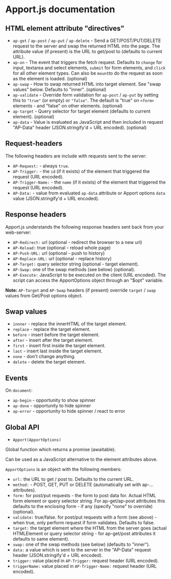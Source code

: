 # Apport.js documentation

## HTML element attribute "directives"

- `ap-get` / `ap-post` / `ap-put` / `ap-delete` - Send a GET/POST/PUT/DELETE request to the server and swap the returned HTML into the page. The attribute value (if present) is the URL to get/post to (defaults to current URL). 
- `ap-on` - The event that triggers the fetch request. Defaults to `change` for input, textarea and select elements, `submit` for form elements, and `click` for all other element types. Can also be `mount`to do the request as soon as the element is loaded. (optional)
- `ap-swap` - How to swap returned HTML into target element. See "swap values" below. Defaults to "inner". (optional)
- `ap-validate` - Override form validation for `ap-post` / `ap-put` by setting this to `"true"` (or empty) or `"false"`. The default is "true" on `<form>` elements - and "false" on other elements. (optional)
- `ap-target` - Query selector for target element (defaults to current element).  (optional)
- `ap-data` - Value is evaluated as JavaScript and then included in request "AP-Data" header (JSON.stringify'd + URL encoded).  (optional)


## Request-headers

The following headers are include with requests sent to the server:

- `AP-Request:` - always `true`.
- `AP-Trigger:` - the `id` (if it exists) of the element that triggered the request (URL encoded).
- `AP-Trigger-Name:` - the `name` (if it exists) of the element that triggered the request (URL encoded).
- `AP-Data:` - value from evaluated `ap-data` attribute or Apport options `data` value (JSON.stringify'd + URL encoded).


## Response headers

Apport.js understands the following response headers sent back from your web-server:

- `AP-Redirect:` url (optional - redirect the browser to a new url)
- `AP-Reload:` true (optional - reload whole page)
- `AP-Push-URL:` url (optional - push to history)
- `AP-Replace-URL:` url (optional - replace history)
- `AP-Target:` query selector string (optional - target element).
- `AP-Swap:` one of the swap methods (see below) (optional).
- `AP-Execute:` JavaScript to be executed on the client (URL encoded). The script can access the ApportOptions object through an "$opt" variable.

**Note:** `AP-Target` and `AP-Swap` headers (if present) override `target` / `swap` values from Get/Post options object. 


## Swap values

- `innner` - replace the innerHTML of the target element.
- `replace` - replace the target element.
- `before` - insert before the target element.
- `after` - insert after the target element. 
- `first` - insert first inside the target element. 
- `last` - insert last inside the target element. 
- `none` - don't change anything.
- `delete` - delete the target element.

## Events

On `document`:

- `ap-begin` - opportunity to show spinner
- `ap-done` - opportunity to hide spinner
- `ap-error` - opportunity to hide spinner / react to error


## Global API

- `Apport(ApportOptions)` 

Global function which returns a promise (awaitable).

Can be used as a JavaScript alternative to the element attributes above.

`ApportOptions` is an object with the following members:

- `url:` the URL to get / post to. Defaults to the current URL.
- `method:` - POST, GET, PUT or DELETE (automatically set with ap-... attributes).
- `form:` for post/put requests - the form to post data for. Actual HTML form element or query selector string. For ap-get/ap-post attributes this defaults to the enclosing form - if any (specify "none" to override) (optional). 
- `validate:` true/false. for post/put requests with a form (see above) - when true, only perform request if form validates. Defaults to false. 
- `target:` the target element where the HTML from the server goes (actual HTMLElement or query selector string - for ap-get/post attributes it defaults to same element).
- `swap:` one of the swap methods (see below) (defaults to "inner").
- `data:` a value which is sent to the server in the "AP-Data" request header (JSON.stringify'd + URL encoded).
- `trigger:` value placed in `AP-Trigger:` request header (URL encoded).
- `triggerName:` value placed in `AP-Trigger-Name:` request header (URL encoded).
